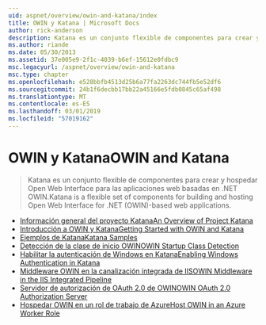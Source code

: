 ```yaml
---
uid: aspnet/overview/owin-and-katana/index
title: OWIN y Katana | Microsoft Docs
author: rick-anderson
description: Katana es un conjunto flexible de componentes para crear y hospedar Open Web Interface para las aplicaciones web basadas en .NET OWIN.
ms.author: riande
ms.date: 05/30/2013
ms.assetid: 37e005e9-2f1c-4039-b6ef-15612e0fdbc9
msc.legacyurl: /aspnet/overview/owin-and-katana
msc.type: chapter
ms.openlocfilehash: e528bbfb4513d25b6a77fa2263dc744fb5e52df6
ms.sourcegitcommit: 24b1f6decbb17bb22a45166e5fdb0845c65af498
ms.translationtype: MT
ms.contentlocale: es-ES
ms.lasthandoff: 03/01/2019
ms.locfileid: "57019162"
---
```

<a name="owin-and-katana"></a><span data-ttu-id="ac8a1-103">OWIN y Katana</span><span class="sxs-lookup"><span data-stu-id="ac8a1-103">OWIN and Katana</span></span>
====================
> <span data-ttu-id="ac8a1-104">Katana es un conjunto flexible de componentes para crear y hospedar Open Web Interface para las aplicaciones web basadas en .NET OWIN.</span><span class="sxs-lookup"><span data-stu-id="ac8a1-104">Katana is a flexible set of components for building and hosting Open Web Interface for .NET (OWIN)-based web applications.</span></span>


- [<span data-ttu-id="ac8a1-105">Información general del proyecto Katana</span><span class="sxs-lookup"><span data-stu-id="ac8a1-105">An Overview of Project Katana</span></span>](an-overview-of-project-katana.md)
- [<span data-ttu-id="ac8a1-106">Introducción a OWIN y Katana</span><span class="sxs-lookup"><span data-stu-id="ac8a1-106">Getting Started with OWIN and Katana</span></span>](getting-started-with-owin-and-katana.md)
- [<span data-ttu-id="ac8a1-107">Ejemplos de Katana</span><span class="sxs-lookup"><span data-stu-id="ac8a1-107">Katana Samples</span></span>](katana-samples.md)
- [<span data-ttu-id="ac8a1-108">Detección de la clase de inicio OWIN</span><span class="sxs-lookup"><span data-stu-id="ac8a1-108">OWIN Startup Class Detection</span></span>](owin-startup-class-detection.md)
- [<span data-ttu-id="ac8a1-109">Habilitar la autenticación de Windows en Katana</span><span class="sxs-lookup"><span data-stu-id="ac8a1-109">Enabling Windows Authentication in Katana</span></span>](enabling-windows-authentication-in-katana.md)
- [<span data-ttu-id="ac8a1-110">Middleware OWIN en la canalización integrada de IIS</span><span class="sxs-lookup"><span data-stu-id="ac8a1-110">OWIN Middleware in the IIS Integrated Pipeline</span></span>](owin-middleware-in-the-iis-integrated-pipeline.md)
- [<span data-ttu-id="ac8a1-111">Servidor de autorización de OAuth 2.0 de OWIN</span><span class="sxs-lookup"><span data-stu-id="ac8a1-111">OWIN OAuth 2.0 Authorization Server</span></span>](owin-oauth-20-authorization-server.md)
- [<span data-ttu-id="ac8a1-112">Hospedar OWIN en un rol de trabajo de Azure</span><span class="sxs-lookup"><span data-stu-id="ac8a1-112">Host OWIN in an Azure Worker Role</span></span>](host-owin-in-an-azure-worker-role.md)
